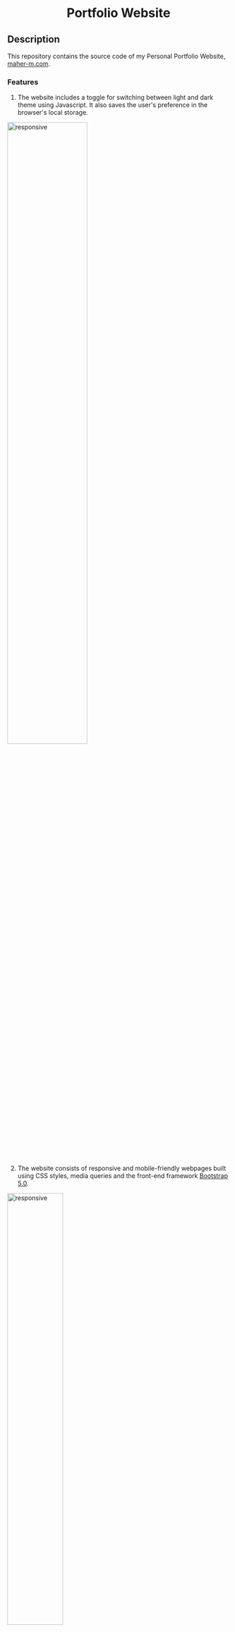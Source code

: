 <div align="center">

# Portfolio Website

</div>

## Description
This repository contains the source code of my Personal Portfolio Website, [maher-m.com](https://maher-m.com/).

### Features
1. The website includes a toggle for switching between light and dark theme using Javascript. It also saves the user's preference in the browser's local storage.

<img src="https://user-images.githubusercontent.com/99841502/214224414-0d198d78-4a08-46d0-be77-b56b14d1268a.png" alt="responsive" style="width:60%">

2. The website consists of responsive and mobile-friendly webpages built using CSS styles, media queries and the front-end framework [Bootstrap 5.0](https://getbootstrap.com/docs/5.0/getting-started/introduction/).

<img src="https://user-images.githubusercontent.com/99841502/214223192-10551e9e-825c-46db-88e3-1bd2c6c3a7e8.png" alt="responsive" style="width:50%">

3. The website uses .htaccess file to remove .html file extension from webpage URLs.

---
Last Updated: January 30, 2023